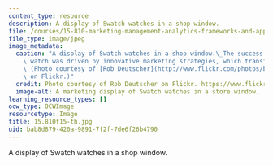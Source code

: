 ```yaml
---
content_type: resource
description: A display of Swatch watches in a shop window.
file: /courses/15-810-marketing-management-analytics-frameworks-and-applications-fall-2015/bab8d879420a98917f2f7de6f26b4790_15.810s15-th.jpg
file_type: image/jpeg
image_metadata:
  caption: "A display of Swatch watches in a shop window.\_The success of the Swatch\
    \ watch was driven by innovative marketing strategies, which transformed the industry.\
    \ (Photo courtesy of [Rob Deutscher](http://www.flickr.com/photos/bobarc/6821065429/)\
    \ on Flickr.)"
  credit: Photo courtesy of Rob Deutscher on Flickr. https://www.flickr.com/photos/bobarc/6821065429/
  image-alt: A marketing display of Swatch watches in a store window.
learning_resource_types: []
ocw_type: OCWImage
resourcetype: Image
title: 15.810f15-th.jpg
uid: bab8d879-420a-9891-7f2f-7de6f26b4790
---
```

A display of Swatch watches in a shop window.